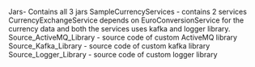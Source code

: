 
Jars- Contains all 3 jars
SampleCurrencyServices - contains 2 services CurrencyExchangeService depends on EuroConversionService for the currency data and both the services uses kafka and logger library.
Source_ActiveMQ_Library - source code of custom ActiveMQ library
Source_Kafka_Library - source code of custom kafka library
Source_Logger_Library - source code of custom logger library